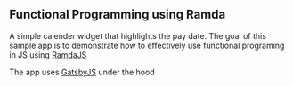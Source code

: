 ## Functional Programming using Ramda

A simple calender widget that highlights the pay date. The goal of this sample app is to demonstrate how to effectively use functional programing in JS using [RamdaJS](https://ramdajs.com/)

The app uses [GatsbyJS](https://www.gatsbyjs.org/) under the hood